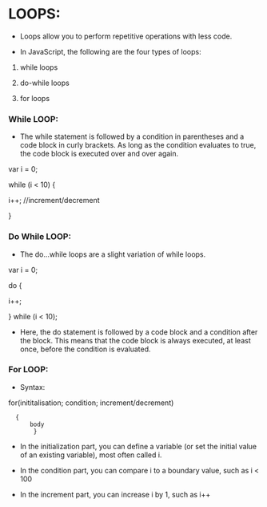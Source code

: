 # LOOPS:

* Loops allow you to perform repetitive operations with less code.

* In JavaScript, the following are the four types of loops:

1. while loops

2. do-while loops

3. for loops

### While LOOP:

* The while statement is followed by a condition in parentheses and a code block in curly
brackets. As long as the condition evaluates to true, the code block is executed over and over
again.


var i = 0;

while (i < 10) {

i++;   //increment/decrement

}


### Do While LOOP:

* The do...while loops are a slight variation of while loops.

var i = 0;

do {

i++;

} while (i < 10);

* Here, the do statement is followed by a code block and a condition after the block. This means
that the code block is always executed, at least once, before the condition is evaluated.


### For LOOP:

* Syntax:

for(inititalisation; condition; increment/decrement)

      {
          body
           }


* In the initialization part, you can define a variable (or set the initial value of an existing
variable), most often called i.

* In the condition part, you can compare i to a boundary value, such as i < 100

* In the increment part, you can increase i by 1, such as i++


